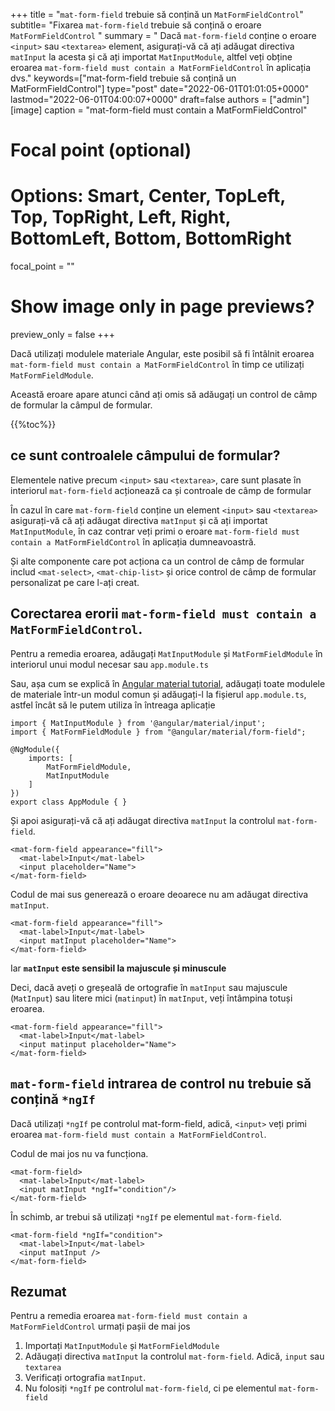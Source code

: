 +++
title   = "`mat-form-field` trebuie să conțină un `MatFormFieldControl`"
subtitle= "Fixarea `mat-form-field` trebuie să conțină o eroare `MatFormFieldControl` "
summary = " Dacă `mat-form-field` conține o eroare `<input>` sau `<textarea>` element, asigurați-vă că ați adăugat directiva `matInput` la acesta și că ați importat `MatInputModule`, altfel veți obține eroarea `mat-form-field must contain a MatFormFieldControl` în aplicația dvs."
keywords=["mat-form-field trebuie să conțină un MatFormFieldControl"]
type="post"
date="2022-06-01T01:01:05+0000"
lastmod="2022-06-01T04:00:07+0000"
draft=false
authors = ["admin"]
[image]
  caption = "mat-form-field must contain a MatFormFieldControl"

  # Focal point (optional)
  # Options: Smart, Center, TopLeft, Top, TopRight, Left, Right, BottomLeft, Bottom, BottomRight
  focal_point = ""

  # Show image only in page previews?
  preview_only = false
+++

Dacă utilizați modulele materiale Angular, este posibil să fi întâlnit eroarea `mat-form-field must contain a MatFormFieldControl` în timp ce utilizați `MatFormFieldModule`.

Această eroare apare atunci când ați omis să adăugați un control de câmp de formular la câmpul de formular.

{{%toc%}}

## ce sunt controalele câmpului de formular? 

Elementele native precum `<input>` sau `<textarea>`, care sunt plasate în interiorul `mat-form-field` acționează ca și controale de câmp de formular 

În cazul în care `mat-form-field` conține un element `<input>` sau `<textarea>` asigurați-vă că ați adăugat directiva `matInput` și că ați importat `MatInputModule`, în caz contrar veți primi o eroare `mat-form-field must contain a MatFormFieldControl` în aplicația dumneavoastră.

Și alte componente care pot acționa ca un control de câmp de formular includ `<mat-select>`, `<mat-chip-list>` și orice control de câmp de formular personalizat pe care l-ați creat.


## Corectarea erorii `mat-form-field must contain a MatFormFieldControl`.

Pentru a remedia eroarea, adăugați `MatInputModule` și `MatFormFieldModule` în interiorul unui modul necesar sau `app.module.ts` 

Sau, așa cum se explică în [Angular material tutorial](https://www.angularjswiki.com/material/), adăugați toate modulele de materiale într-un modul comun și adăugați-l la fișierul `app.module.ts`, astfel încât să le putem utiliza în întreaga aplicație 

```
import { MatInputModule } from '@angular/material/input';
import { MatFormFieldModule } from "@angular/material/form-field";

@NgModule({
    imports: [
        MatFormFieldModule,
        MatInputModule
    ]
})
export class AppModule { }

```

Și apoi asigurați-vă că ați adăugat directiva `matInput` la controlul `mat-form-field`.

```
<mat-form-field appearance="fill">
  <mat-label>Input</mat-label>
  <input placeholder="Name">
</mat-form-field>
```

Codul de mai sus generează o eroare deoarece nu am adăugat directiva `matInput`.

```
<mat-form-field appearance="fill">
  <mat-label>Input</mat-label>
  <input matInput placeholder="Name">
</mat-form-field>
```

Iar **`matInput` este sensibil la majuscule și minuscule** 

Deci, dacă aveți o greșeală de ortografie în `matInput` sau majuscule (`MatInput`) sau litere mici (`matinput`) în `matInput`, veți întâmpina totuși eroarea.

```
<mat-form-field appearance="fill">
  <mat-label>Input</mat-label>
  <input matinput placeholder="Name">
</mat-form-field>
```

## `mat-form-field` intrarea de control nu trebuie să conțină `*ngIf`

Dacă utilizați `*ngIf` pe controlul mat-form-field, adică, `<input>` veți primi eroarea `mat-form-field must contain a MatFormFieldControl`.

Codul de mai jos nu va funcționa.

```
<mat-form-field>
  <mat-label>Input</mat-label>
  <input matInput *ngIf="condition"/>
</mat-form-field>
```

În schimb, ar trebui să utilizați `*ngIf` pe elementul `mat-form-field`.

```
<mat-form-field *ngIf="condition">
  <mat-label>Input</mat-label>
  <input matInput />
</mat-form-field>

```

## Rezumat

Pentru a remedia eroarea `mat-form-field must contain a MatFormFieldControl` urmați pașii de mai jos

1. Importați `MatInputModule` și `MatFormFieldModule` 
2. Adăugați directiva `matInput` la controlul `mat-form-field`. Adică, `input` sau `textarea`
3. Verificați ortografia `matInput`.
4. Nu folosiți `*ngIf` pe controlul `mat-form-field`, ci pe elementul `mat-form-field` 

